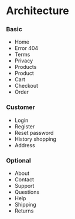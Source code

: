 # Architecture

### Basic
* Home
* Error 404
* Terms
* Privacy
* Products
* Product
* Cart
* Checkout
* Order

### Customer
* Login
* Register
* Reset password
* History shopping
* Address

### Optional
* About
* Contact
* Support
* Questions
* Help
* Shipping
* Returns
